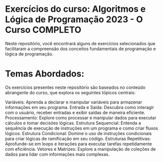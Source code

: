 # Exercícios do curso: Algoritmos e Lógica de Programação 2023 - O Curso COMPLETO

Neste repositório, você encontrará alguns de exercícios selecionados que facilitaram a compreensão dos conceitos fundamentais 
de programação e lógica de programação.

# Temas Abordados:
Os exercícios presentes neste repositório são baseados no conteúdo abrangente do curso, que explora os seguintes tópicos centrais:

Variáveis: Aprenda a declarar e manipular variáveis para armazenar informações em seu programa.
Entrada e Saída: Descubra como interagir com o usuário, receber entradas e exibir saídas de maneira eficiente.
Processamento: Explore como processar e manipular dados para executar cálculos e tomar decisões lógicas.
Estrutura Sequencial: Entenda a sequência de execução de instruções em um programa e como criar fluxos lógicos.
Estrutura Condicional: Domine o uso de instruções condicionais para criar lógicas de ramificação em seu código.
Estruturas Repetitivas: Aprofunde-se em loops e iterações para executar tarefas repetidamente com eficiência.
Vetores e Matrizes: Explore a manipulação de coleções de dados para lidar com informações mais complexas.

